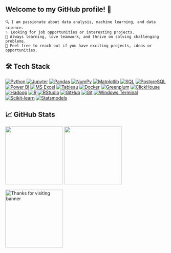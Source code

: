 ## Welcome to my GitHub profile! 👋

    🔍 I am passionate about data analysis, machine learning, and data science.  
    ✨ Looking for job opportunities or interesting projects.  
    🌱 Always learning, love teamwork, and thrive on solving challenging problems.
    🚀 Feel free to reach out if you have exciting projects, ideas or opportunities. 

## 🛠️ Tech Stack

[![Python](https://img.shields.io/badge/-Python-3776AB?logo=python&logoColor=white)](https://www.python.org/) 
[![Jupyter](https://img.shields.io/badge/-Jupyter-F37626?logo=jupyter&logoColor=white)](https://jupyter.org/) 
[![Pandas](https://img.shields.io/badge/-Pandas-150458?logo=pandas&logoColor=white)](https://pandas.pydata.org/) 
[![NumPy](https://img.shields.io/badge/-NumPy-013243?logo=numpy&logoColor=white)](https://numpy.org/) 
[![Matplotlib](https://img.shields.io/badge/-Matplotlib-3B4B79?style=flat&logo=matplotlib&logoColor=white)](https://matplotlib.org/)
[![SQL](https://img.shields.io/badge/-SQL-003B57?logo=postgresql&logoColor=white)](https://www.postgresql.org/) 
[![PostgreSQL](https://img.shields.io/badge/PostgreSQL-336791?style=flat&logo=postgresql&logoColor=white)](https://www.postgresql.org/)
[![Power BI](https://img.shields.io/badge/-Power%20BI-F2C811?logo=powerbi&logoColor=black)](https://powerbi.microsoft.com/) 
[![MS Excel](https://img.shields.io/badge/-MS%20Excel-217346?logo=microsoftexcel&logoColor=white)](https://www.microsoft.com/en-us/microsoft-365/excel)
[![Tableau](https://img.shields.io/badge/-Tableau-E97627?style=flat&logo=tableau&logoColor=white)](https://www.tableau.com/)
[![Docker](https://img.shields.io/badge/-Docker-2496ED?logo=docker&logoColor=white)](https://www.docker.com/)
[![Greenplum](https://img.shields.io/badge/-Greenplum-26A97B?logo=greenplum&logoColor=white)](https://greenplum.org/) 
[![ClickHouse](https://img.shields.io/badge/-ClickHouse-FFCC00?logo=clickhouse&logoColor=black)](https://clickhouse.com/) 
[![Hadoop](https://img.shields.io/badge/-Hadoop-66CCFF?logo=apachehadoop&logoColor=black)](https://hadoop.apache.org/)
[![R](https://img.shields.io/badge/-R-276DC3?logo=r&logoColor=white)](https://www.r-project.org/) 
[![RStudio](https://img.shields.io/badge/-RStudio-75AADB?style=flat&logo=rstudio&logoColor=white)](https://www.rstudio.com/)
[![GitHub](https://img.shields.io/badge/-GitHub-181717?style=flat&logo=github&logoColor=white)](https://github.com/)
[![Git](https://img.shields.io/badge/Git-F05032?style=flat&logo=git&logoColor=white)](https://git-scm.com/)
[![Windows Terminal](https://img.shields.io/badge/-Windows%20Terminal-4D4D4D?style=flat&logo=windows&logoColor=white)](https://docs.microsoft.com/en-us/windows/terminal/)
[![Scikit-learn](https://img.shields.io/badge/Scikit--learn-F7931E?style=flat&logo=scikit-learn&logoColor=white)](https://scikit-learn.org/)
[![Statsmodels](https://img.shields.io/badge/Statsmodels-9B59B6?style=flat&logo=statsmodels&logoColor=white)](https://www.statsmodels.org/)

## 📈 GitHub Stats

<img height=180 src='https://github-readme-stats.vercel.app/api?username=Kseos&theme=radical&show_icons=true&hide_border=true&count_private=true'/> <img height=180 src='https://github-readme-stats.vercel.app/api/top-langs/?username=Kseos&theme=radical&show_icons=true&hide_border=true&layout=compact'/>

<picture>
 <source height=180 media="(prefers-color-scheme: dark)" srcset="https://github.com/user-attachments/assets/f14a8529-985d-493e-b82b-69ce7a3ba464">
 <source height=180 media="(prefers-color-scheme: light)" srcset="https://github.com/user-attachments/assets/b7880d2e-0cd2-4650-94c7-31b929232c8f">
 <img height=180 alt="Thanks for visiting banner" src="https://github.com/user-attachments/assets/f14a8529-985d-493e-b82b-69ce7a3ba464">
</picture>
